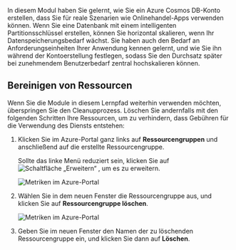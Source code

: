 In diesem Modul haben Sie gelernt, wie Sie ein Azure Cosmos DB-Konto erstellen, dass Sie für reale Szenarien wie Onlinehandel-Apps verwenden können. Wenn Sie eine Datenbank mit einem intelligenten Partitionsschlüssel erstellen, können Sie horizontal skalieren, wenn Ihr Datenspeicherungsbedarf wächst. Sie haben auch den Bedarf an Anforderungseinheiten Ihrer Anwendung kennen gelernt, und wie Sie ihn während der Kontoerstellung festlegen, sodass Sie den Durchsatz später bei zunehmendem Benutzerbedarf zentral hochskalieren können.

## <a name="clean-up-your-resources"></a>Bereinigen von Ressourcen
<!---TODO: Do we need to include cleanup for the free education tier?--->

Wenn Sie die Module in diesem Lernpfad weiterhin verwenden möchten, überspringen Sie den Cleanupprozess. Löschen Sie andernfalls mit den folgenden Schritten Ihre Ressourcen, um zu verhindern, dass Gebühren für die Verwendung des Diensts entstehen:

1. Klicken Sie im Azure-Portal ganz links auf **Ressourcengruppen** und anschließend auf die erstellte Ressourcengruppe.  

    Sollte das linke Menü reduziert sein, klicken Sie auf ![Schaltfläche „Erweitern“](../media-draft/6-expand.png) , um es zu erweitern.

   ![Metriken im Azure-Portal](../media-draft/6-delete-resources-select.png)

1. Wählen Sie in dem neuen Fenster die Ressourcengruppe aus, und klicken Sie auf **Ressourcengruppe löschen**.

   ![Metriken im Azure-Portal](../media-draft/6-delete-resources.png)

1. Geben Sie im neuen Fenster den Namen der zu löschenden Ressourcengruppe ein, und klicken Sie dann auf **Löschen**.
